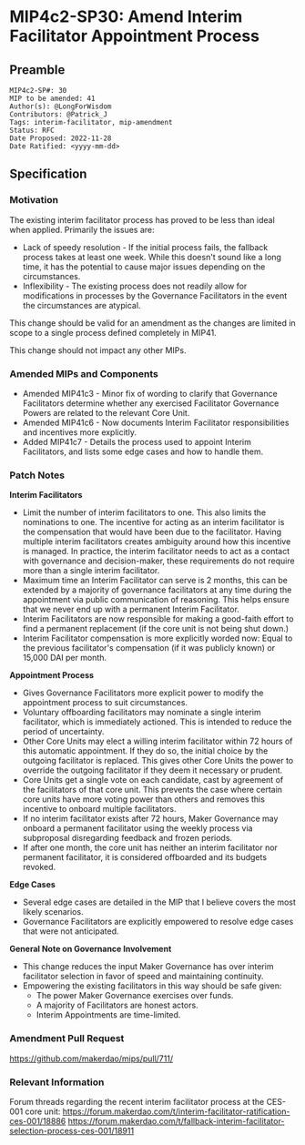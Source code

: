 # MIP4c2-SP30: Amend Interim Facilitator Appointment Process

## Preamble

```
MIP4c2-SP#: 30
MIP to be amended: 41
Author(s): @LongForWisdom
Contributors: @Patrick_J
Tags: interim-facilitator, mip-amendment
Status: RFC
Date Proposed: 2022-11-28
Date Ratified: <yyyy-mm-dd>
```
## Specification

### Motivation

The existing interim facilitator process has proved to be less than ideal when applied. Primarily the issues are:
* Lack of speedy resolution - If the initial process fails, the fallback process takes at least one week. While this doesn't sound like a long time, it has the potential to cause major issues depending on the circumstances.
* Inflexibility - The existing process does not readily allow for modifications in processes by the Governance Facilitators in the event the circumstances are atypical.

This change should be valid for an amendment as the changes are limited in scope to a single process defined completely in MIP41.

This change should not impact any other MIPs. 

### Amended MIPs and Components
- Amended MIP41c3 - Minor fix of wording to clarify that Governance Facilitators determine whether any exercised Facilitator Governance Powers are related to the relevant Core Unit.
- Amended MIP41c6 - Now documents Interim Facilitator responsibilities and incentives more explicitly.
- Added MIP41c7 - Details the process used to appoint Interim Facilitators, and lists some edge cases and how to handle them. 

### Patch Notes

**Interim Facilitators**
* Limit the number of interim facilitators to one. This also limits the nominations to one. The incentive for acting as an interim facilitator is the compensation that would have been due to the facilitator. Having multiple interim facilitators creates ambiguity around how this incentive is managed. In practice, the interim facilitator needs to act as a contact with governance and decision-maker, these requirements do not require more than a single interim facilitator.
* Maximum time an Interim Facilitator can serve is 2 months, this can be extended by a majority of governance facilitators at any time during the appointment via public communication of reasoning. This helps ensure that we never end up with a permanent Interim Facilitator.
* Interim Facilitators are now responsible for making a good-faith effort to find a permanent replacement (if the core unit is not being shut down.)
* Interim Facilitator compensation is more explicitly worded now: Equal to the previous facilitator's compensation (if it was publicly known) or 15,000 DAI per month.

**Appointment Process**
* Gives Governance Facilitators more explicit power to modify the appointment process to suit circumstances.
* Voluntary offboarding facilitators may nominate a single interim facilitator, which is immediately actioned. This is intended to reduce the period of uncertainty.
* Other Core Units may elect a willing interim facilitator within 72 hours of this automatic appointment. If they do so, the initial choice by the outgoing facilitator is replaced. This gives other Core Units the power to override the outgoing facilitator if they deem it necessary or prudent.
* Core Units get a single vote on each candidate, cast by agreement of the facilitators of that core unit. This prevents the case where certain core units have more voting power than others and removes this incentive to onboard multiple facilitators.
* If no interim facilitator exists after 72 hours, Maker Governance may onboard a permanent facilitator using the weekly process via subproposal disregarding feedback and frozen periods.
* If after one month, the core unit has neither an interim facilitator nor permanent facilitator, it is considered offboarded and its budgets revoked. 

**Edge Cases**
* Several edge cases are detailed in the MIP that I believe covers the most likely scenarios.
* Governance Facilitators are explicitly empowered to resolve edge cases that were not anticipated. 

**General Note on Governance Involvement**
* This change reduces the input Maker Governance has over interim facilitator selection in favor of speed and maintaining continuity. 
* Empowering the existing facilitators in this way should be safe given:
	* The power Maker Governance exercises over funds.
	* A majority of Facilitators are honest actors.
	* Interim Appointments are time-limited.

### Amendment Pull Request

https://github.com/makerdao/mips/pull/711/

### Relevant Information

Forum threads regarding the recent interim facilitator process at the CES-001 core unit:
https://forum.makerdao.com/t/interim-facilitator-ratification-ces-001/18886
https://forum.makerdao.com/t/fallback-interim-facilitator-selection-process-ces-001/18911
